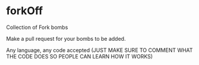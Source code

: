 # forkOff
Collection of Fork bombs


Make a pull request for your bombs to be added.


Any language, any code accepted (JUST MAKE SURE TO COMMENT WHAT THE CODE DOES SO PEOPLE CAN LEARN HOW IT WORKS)
